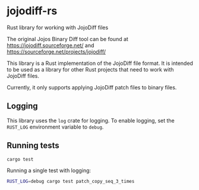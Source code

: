 # jojodiff-rs

Rust library for working with JojoDiff files

The original Jojos Binary Diff tool can be found at https://jojodiff.sourceforge.net/
and https://sourceforge.net/projects/jojodiff/

This library is a Rust implementation of the JojoDiff file format. It is intended to be used as a library for other Rust
projects that need to work with JojoDiff files.

Currently, it only supports applying JojoDiff patch files to binary files.

## Logging

This library uses the `log` crate for logging. To enable logging, set the `RUST_LOG` environment variable to `debug`.

## Running tests

```sh
cargo test
```

Running a single test with logging:

```sh
RUST_LOG=debug cargo test patch_copy_seq_3_times
```
